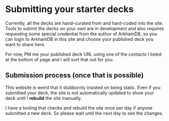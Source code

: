 # Submitting your starter decks

Currently, all the decks are hand-curated from  and hard-coded into the site. Tools to submit the decks on your own are in development and also requires requesting some special credential from the author of ArkhamDB, so you can login to ArkhamDB in this site and choose your published deck you want to share here.

For now, PM me your published deck URL using one of the contacts I listed at the bottom of page and I will sort that out for you.

## Submission process (once that is possible)

This website is weird that it stubbornly insisted on being static. Even if you submitted your deck, the site is not automatically updated to show your deck until I **rebuild** the site manually.

I have a tooling that checks and rebuild the site once per day if anyone submitted a new deck. So please wait until the next day to see the changes.